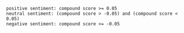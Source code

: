 
    positive sentiment: compound score >= 0.05
    neutral sentiment: (compound score > -0.05) and (compound score < 0.05)
    negative sentiment: compound score <= -0.05
